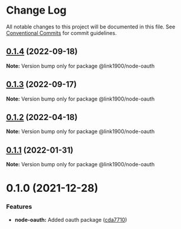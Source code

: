 # Change Log

All notable changes to this project will be documented in this file.
See [Conventional Commits](https://conventionalcommits.org) for commit guidelines.

<a name="0.1.4"></a>
## [0.1.4](https://github.com/projects/link1900/repos/link1900/compare/diff?targetBranch=refs%2Ftags%2F@link1900/node-oauth@0.1.3&sourceBranch=refs%2Ftags%2F@link1900/node-oauth@0.1.4) (2022-09-18)

**Note:** Version bump only for package @link1900/node-oauth





<a name="0.1.3"></a>
## [0.1.3](https://github.com/projects/link1900/repos/link1900/compare/diff?targetBranch=refs%2Ftags%2F@link1900/node-oauth@0.1.2&sourceBranch=refs%2Ftags%2F@link1900/node-oauth@0.1.3) (2022-09-17)

**Note:** Version bump only for package @link1900/node-oauth





<a name="0.1.2"></a>
## [0.1.2](https://github.com/projects/link1900/repos/link1900/compare/diff?targetBranch=refs%2Ftags%2F@link1900/node-oauth@0.1.1&sourceBranch=refs%2Ftags%2F@link1900/node-oauth@0.1.2) (2022-04-18)

**Note:** Version bump only for package @link1900/node-oauth





<a name="0.1.1"></a>
## [0.1.1](https://github.com/projects/link1900/repos/link1900/compare/diff?targetBranch=refs%2Ftags%2F@link1900/node-oauth@0.1.0&sourceBranch=refs%2Ftags%2F@link1900/node-oauth@0.1.1) (2022-01-31)

**Note:** Version bump only for package @link1900/node-oauth





<a name="0.1.0"></a>
# 0.1.0 (2021-12-28)


### Features

* **node-oauth:** Added oauth package ([cda7710](https://github.com/projects/link1900/repos/link1900/commits/cda7710))
